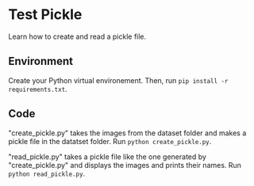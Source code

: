 # Test Pickle
Learn how to create and read a pickle file.

## Environment
Create your Python virtual environement. Then, run `pip install -r requirements.txt`.

## Code
"create_pickle.py" takes the images from the dataset folder and makes a pickle file in the datatset folder. Run `python create_pickle.py`.

"read_pickle.py" takes a pickle file like the one generated by "create_pickle.py" and displays the images and prints their names. Run `python read_pickle.py`.
